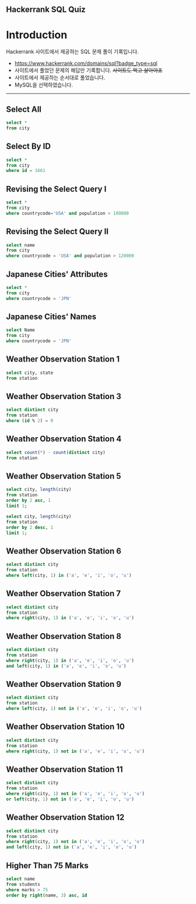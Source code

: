 Hackerrank SQL Quiz
--------------------

# Introduction
Hackerrank 사이트에서 제공하는 SQL 문제 풀이 기록입니다.
- https://www.hackerrank.com/domains/sql?badge_type=sql
- 사이트에서 풀었던 문제의 해답만 기록합니다. ~~사이트도 먹고 살아야죠~~
- 사이트에서 제공하는 순서대로 풀었습니다.
- MySQL을 선택하였습니다.

---------------

## Select All

```sql
select *
from city
```

## Select By ID

```sql
select *
from city
where id = 1661
```

## Revising the Select Query I

```sql
select *
from city
where countrycode='USA' and population > 100000
```

## Revising the Select Query II

```sql
select name
from city
where countrycode = 'USA' and population > 120000
```

## Japanese Cities' Attributes

```sql
select *
from city
where countrycode = 'JPN'
```

## Japanese Cities' Names

```sql
select Name
from city
where countrycode = 'JPN'
```

## Weather Observation Station 1

```sql
select city, state
from station
```

## Weather Observation Station 3

```sql
select distinct city
from station
where (id % 2) = 0
```

## Weather Observation Station 4

```sql
select count(*) - count(distinct city)
from station
```

## Weather Observation Station 5

```sql
select city, length(city)
from station
order by 2 asc, 1
limit 1;

select city, length(city)
from station
order by 2 desc, 1
limit 1;
```

## Weather Observation Station 6

```sql
select distinct city
from station
where left(city, 1) in ('a', 'e', 'i', 'o', 'u')
```

## Weather Observation Station 7

```sql
select distinct city
from station
where right(city, 1) in ('a', 'e', 'i', 'o', 'u')
```

## Weather Observation Station 8

```sql
select distinct city
from station
where right(city, 1) in ('a', 'e', 'i', 'o', 'u') 
and left(city, 1) in ('a', 'e', 'i', 'o', 'u')
```

## Weather Observation Station 9

```sql
select distinct city
from station
where left(city, 1) not in ('a', 'e', 'i', 'o', 'u')
```

## Weather Observation Station 10

```sql
select distinct city
from station
where right(city, 1) not in ('a', 'e', 'i', 'o', 'u')
```

## Weather Observation Station 11

```sql
select distinct city
from station
where right(city, 1) not in ('a', 'e', 'i', 'o', 'u') 
or left(city, 1) not in ('a', 'e', 'i', 'o', 'u')
```

## Weather Observation Station 12

```sql
select distinct city
from station
where right(city, 1) not in ('a', 'e', 'i', 'o', 'u') 
and left(city, 1) not in ('a', 'e', 'i', 'o', 'u')
```

## Higher Than 75 Marks

```sql
select name
from students
where marks > 75
order by right(name, 3) asc, id
```

## 

```sql

```

## 

```sql

```

